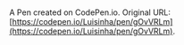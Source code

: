 # 

A Pen created on CodePen.io. Original URL: [https://codepen.io/Luisinha/pen/gOvVRLm](https://codepen.io/Luisinha/pen/gOvVRLm).

